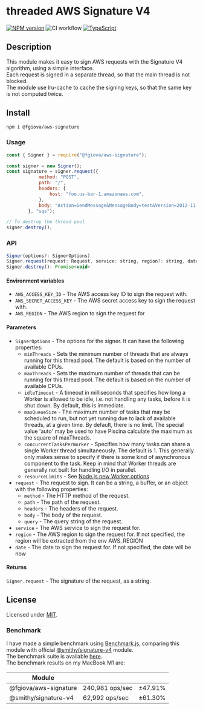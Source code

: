 # threaded AWS Signature V4

[![NPM version](https://img.shields.io/npm/v/@fgiova/aws-signature.svg?style=flat)](https://www.npmjs.com/package/@fgiova/aws-signature)
![CI workflow](https://github.com/fgiova/aws-signature/actions/workflows/node.js.yml/badge.svg)
[![TypeScript](https://img.shields.io/badge/%3C%2F%3E-TypeScript-%230074c1.svg)](http://www.typescriptlang.org/)

## Description
This module makes it easy to sign AWS requests with the Signature V4 algorithm, using a simple interface.<br/>
Each request is signed in a separate thread, so that the main thread is not blocked. <br/>
The module use lru-cache to cache the signing keys, so that the same key is not computed twice.

## Install
```bash
npm i @fgiova/aws-signature
```

### Usage
```js
const { Signer } = require("@fgiova/aws-signature");

const signer = new Signer();
const signature = signer.request({
			method: "POST",
			path: "/",
			headers: {
				host: "foo.us-bar-1.amazonaws.com",
			},
			body: "Action=SendMessage&MessageBody=test&Version=2012-11-05",
		}, "sqs");

// To destroy the thread pool 
signer.destroy();
```

### API
```js
Signer(options?: SignerOptions)
Signer.request(request: Request, service: string, region?: string, date?: Date): string
Signer.destroy(): Promise<void>
```
#### Environment variables
* `AWS_ACCESS_KEY_ID` - The AWS access key ID to sign the request with.
* `AWS_SECRET_ACCESS_KEY` - The AWS secret access key to sign the request with.
* `AWS_REGION` - The AWS region to sign the request for

#### Parameters
* `SignerOptions` - The options for the signer. It can have the following properties:
    * `minThreads` - Sets the minimum number of threads that are always running for this thread pool. The default is based on the number of available CPUs.
    * `maxThreads` - Sets the maximum number of threads that can be running for this thread pool. The default is based on the number of available CPUs.
    * `idleTimeout` -  A timeout in milliseconds that specifies how long a Worker is allowed to be idle, i.e. not handling any tasks, before it is shut down. By default, this is immediate.
    * `maxQueueSize` - The maximum number of tasks that may be scheduled to run, but not yet running due to lack of available threads, at a given time. By default, there is no limit. The special value 'auto' may be used to have Piscina calculate the maximum as the square of maxThreads.
    * `concurrentTasksPerWorker` - Specifies how many tasks can share a single Worker thread simultaneously. The default is 1. This generally only makes sense to specify if there is some kind of asynchronous component to the task. Keep in mind that Worker threads are generally not built for handling I/O in parallel.
    * `resourceLimits` - See [Node.js new Worker options](https://nodejs.org/api/worker_threads.html#worker_threads_new_worker_filename_options)
* `request` - The request to sign. It can be a string, a buffer, or an object with the following properties:
    * `method` - The HTTP method of the request.
    * `path` - The path of the request.
    * `headers` - The headers of the request.
    * `body` - The body of the request.
    * `query` - The query string of the request.
* `service` - The AWS service to sign the request for.
* `region` - The AWS region to sign the request for. If not specified, the region will be extracted from the env AWS_REGION
* `date` - The date to sign the request for. If not specified, the date will be now

#### Returns
`Signer.request` - The signature of the request, as a string.

## License
Licensed under [MIT](./LICENSE).

### Benchmark
I have made a simple benchmark using [Benchmark.js](https://benchmarkjs.com/), comparing this module with official [@smithy/signature-v4](https://www.npmjs.com/package/@smithy/signature-v4) module. <br/>
The benchmark suite is available [here](./benchmark/benchmark.js). <br/>
The benchmark results on my MacBook M1 are: <br/>

| Module                |                  |          |
|-----------------------|------------------|----------|
| @fgiova/aws-signature | 240,981 ops/sec  | ±47.91%  |
| @smithy/signature-v4  | 62,992 ops/sec   | ±61.30%  |
